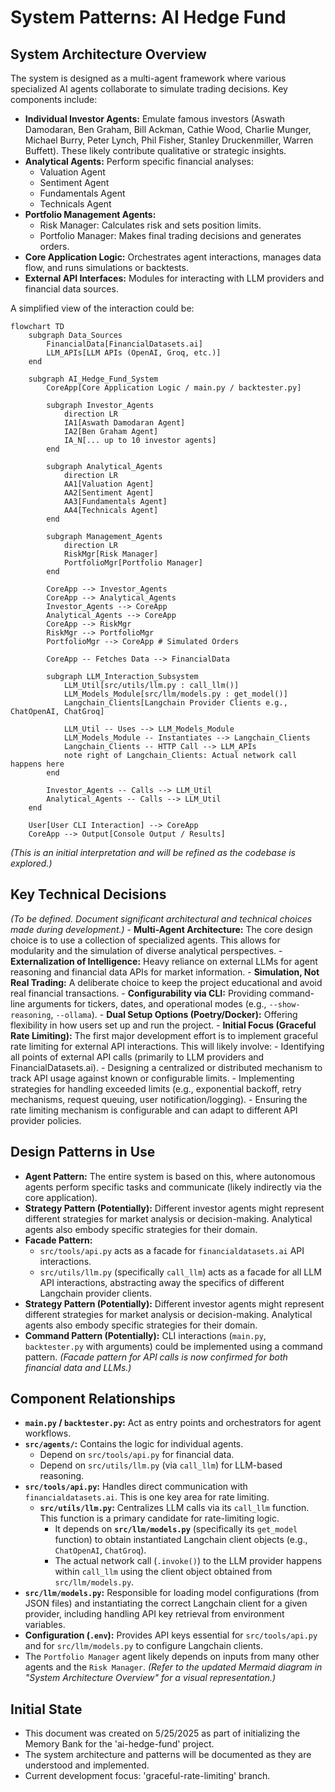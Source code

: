 # System Patterns: AI Hedge Fund

## System Architecture Overview

The system is designed as a multi-agent framework where various specialized AI agents collaborate to simulate trading decisions. Key components include:

-   **Individual Investor Agents:** Emulate famous investors (Aswath Damodaran, Ben Graham, Bill Ackman, Cathie Wood, Charlie Munger, Michael Burry, Peter Lynch, Phil Fisher, Stanley Druckenmiller, Warren Buffett). These likely contribute qualitative or strategic insights.
-   **Analytical Agents:** Perform specific financial analyses:
    -   Valuation Agent
    -   Sentiment Agent
    -   Fundamentals Agent
    -   Technicals Agent
-   **Portfolio Management Agents:**
    -   Risk Manager: Calculates risk and sets position limits.
    -   Portfolio Manager: Makes final trading decisions and generates orders.
-   **Core Application Logic:** Orchestrates agent interactions, manages data flow, and runs simulations or backtests.
-   **External API Interfaces:** Modules for interacting with LLM providers and financial data sources.

A simplified view of the interaction could be:
```mermaid
flowchart TD
    subgraph Data_Sources
        FinancialData[FinancialDatasets.ai]
        LLM_APIs[LLM APIs (OpenAI, Groq, etc.)]
    end

    subgraph AI_Hedge_Fund_System
        CoreApp[Core Application Logic / main.py / backtester.py]

        subgraph Investor_Agents
            direction LR
            IA1[Aswath Damodaran Agent]
            IA2[Ben Graham Agent]
            IA_N[... up to 10 investor agents]
        end

        subgraph Analytical_Agents
            direction LR
            AA1[Valuation Agent]
            AA2[Sentiment Agent]
            AA3[Fundamentals Agent]
            AA4[Technicals Agent]
        end
        
        subgraph Management_Agents
            direction LR
            RiskMgr[Risk Manager]
            PortfolioMgr[Portfolio Manager]
        end

        CoreApp --> Investor_Agents
        CoreApp --> Analytical_Agents
        Investor_Agents --> CoreApp
        Analytical_Agents --> CoreApp
        CoreApp --> RiskMgr
        RiskMgr --> PortfolioMgr
        PortfolioMgr --> CoreApp # Simulated Orders

        CoreApp -- Fetches Data --> FinancialData
        
        subgraph LLM_Interaction_Subsystem
            LLM_Util[src/utils/llm.py : call_llm()]
            LLM_Models_Module[src/llm/models.py : get_model()]
            Langchain_Clients[Langchain Provider Clients e.g., ChatOpenAI, ChatGroq]

            LLM_Util -- Uses --> LLM_Models_Module
            LLM_Models_Module -- Instantiates --> Langchain_Clients
            Langchain_Clients -- HTTP Call --> LLM_APIs 
            note right of Langchain_Clients: Actual network call happens here
        end
        
        Investor_Agents -- Calls --> LLM_Util
        Analytical_Agents -- Calls --> LLM_Util
    end

    User[User CLI Interaction] --> CoreApp
    CoreApp --> Output[Console Output / Results]
```
*(This is an initial interpretation and will be refined as the codebase is explored.)*

## Key Technical Decisions

*(To be defined. Document significant architectural and technical choices made during development.)*
    - **Multi-Agent Architecture:** The core design choice is to use a collection of specialized agents. This allows for modularity and the simulation of diverse analytical perspectives.
    - **Externalization of Intelligence:** Heavy reliance on external LLMs for agent reasoning and financial data APIs for market information.
    - **Simulation, Not Real Trading:** A deliberate choice to keep the project educational and avoid real financial transactions.
    - **Configurability via CLI:** Providing command-line arguments for tickers, dates, and operational modes (e.g., `--show-reasoning`, `--ollama`).
    - **Dual Setup Options (Poetry/Docker):** Offering flexibility in how users set up and run the project.
    - **Initial Focus (Graceful Rate Limiting):** The first major development effort is to implement graceful rate limiting for external API interactions. This will likely involve:
        - Identifying all points of external API calls (primarily to LLM providers and FinancialDatasets.ai).
        - Designing a centralized or distributed mechanism to track API usage against known or configurable limits.
        - Implementing strategies for handling exceeded limits (e.g., exponential backoff, retry mechanisms, request queuing, user notification/logging).
        - Ensuring the rate limiting mechanism is configurable and can adapt to different API provider policies.

## Design Patterns in Use

-   **Agent Pattern:** The entire system is based on this, where autonomous agents perform specific tasks and communicate (likely indirectly via the core application).
-   **Strategy Pattern (Potentially):** Different investor agents might represent different strategies for market analysis or decision-making. Analytical agents also embody specific strategies for their domain.
-   **Facade Pattern:**
    -   `src/tools/api.py` acts as a facade for `financialdatasets.ai` API interactions.
    -   `src/utils/llm.py` (specifically `call_llm`) acts as a facade for all LLM API interactions, abstracting away the specifics of different Langchain provider clients.
-   **Strategy Pattern (Potentially):** Different investor agents might represent different strategies for market analysis or decision-making. Analytical agents also embody specific strategies for their domain.
-   **Command Pattern (Potentially):** CLI interactions (`main.py`, `backtester.py` with arguments) could be implemented using a command pattern.
*(Facade pattern for API calls is now confirmed for both financial data and LLMs.)*

## Component Relationships

-   **`main.py` / `backtester.py`:** Act as entry points and orchestrators for agent workflows.
-   **`src/agents/`:** Contains the logic for individual agents.
    -   Depend on `src/tools/api.py` for financial data.
    -   Depend on `src/utils/llm.py` (via `call_llm`) for LLM-based reasoning.
-   **`src/tools/api.py`:** Handles direct communication with `financialdatasets.ai`. This is one key area for rate limiting.
    -   **`src/utils/llm.py`:** Centralizes LLM calls via its `call_llm` function. This function is a primary candidate for rate-limiting logic.
        -   It depends on **`src/llm/models.py`** (specifically its `get_model` function) to obtain instantiated Langchain client objects (e.g., `ChatOpenAI`, `ChatGroq`).
        -   The actual network call (`.invoke()`) to the LLM provider happens within `call_llm` using the client object obtained from `src/llm/models.py`.
-   **`src/llm/models.py`:** Responsible for loading model configurations (from JSON files) and instantiating the correct Langchain client for a given provider, including handling API key retrieval from environment variables.
-   **Configuration (`.env`):** Provides API keys essential for `src/tools/api.py` and for `src/llm/models.py` to configure Langchain clients.
-   The `Portfolio Manager` agent likely depends on inputs from many other agents and the `Risk Manager`.
*(Refer to the updated Mermaid diagram in "System Architecture Overview" for a visual representation.)*

## Initial State
- This document was created on 5/25/2025 as part of initializing the Memory Bank for the 'ai-hedge-fund' project.
- The system architecture and patterns will be documented as they are understood and implemented.
- Current development focus: 'graceful-rate-limiting' branch.
